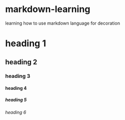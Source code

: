 # markdown-learning
learning how to use markdown language for decoration

# heading 1
## heading 2
### heading 3
#### heading 4
##### heading 5
###### heading 6

